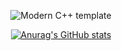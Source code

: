 <div id="title" align=center>

![Modern C++ template][github-sub-title:img]

[![Anurag's GitHub stats](https://github-readme-stats.vercel.app/api?username=Arkueid&show_icons=true&theme=tokyonight)](https://b23.tv/iEJTnPp)


</div>

[github-sub-title:img]: https://readme-typing-svg.herokuapp.com?font=Segoe+Script&center=true&lines=xxxiu.
